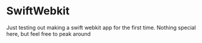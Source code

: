 # SwiftWebkit

Just testing out making a swift webkit app for the first time. Nothing special here, but feel free to peak around
